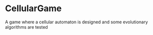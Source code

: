 # CellularGame
A game where a cellular automaton is designed and some evolutionary algorithms are tested
